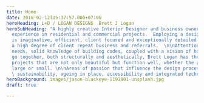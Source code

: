 ```yaml
---
title: Home
date: 2018-02-12T15:37:57.000+07:00
heroHeading: L+D / LOGAN DESIGNS  Brett J Logan
heroSubHeading: "A highly creative Interior Designer and business owner with 20+ years
  experience in residential and commercial projects.  Employing a design process that
  is imaginative, efficient, client focused and exceptionally detailed resulting in
  a high degree of client repeat business and referrals.  \n\nAttention to the client's
  needs, solid knowledge of building codes, coupled with a vision of how materials
  go together, both structurally and aesthetically, Brett Logan has the skill to deliver
  projects that are not only beautiful but function well, whether the projects are
  large or small. \n\nAreas of passion that influence the design process include:
  \ sustainability, ageing in place, accessibility and integrated technology.  "
heroBackground: images/jason-blackeye-1191801-unsplash.jpg
draft: true

---
```

